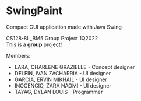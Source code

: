 # SwingPaint
Compact GUI application made with Java Swing

CS128-8L_BM5 Group Project 1Q2022\
This is a **group** project!

Members: 
 * LARA, CHARLENE GRAZIELLE - Concept designer
 * DELFIN, IVAN ZACHARRIA - UI designer
 * GARCIA, ERVIN MIKHAIL - UI designer
 * INOCENCIO, ZARA NAOMI - UI designer
 * TAYAG, DYLAN LOUIS - Programmer
